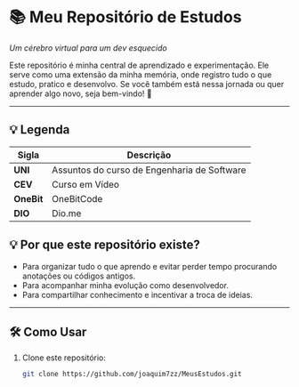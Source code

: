 # 📚 Meu Repositório de Estudos  
*Um cérebro virtual para um dev esquecido*  

Este repositório é minha central de aprendizado e experimentação. Ele serve como uma extensão da minha memória, onde registro tudo o que estudo, pratico e desenvolvo. Se você também está nessa jornada ou quer aprender algo novo, seja bem-vindo! 🚀  

---

## 💡 Legenda
| Sigla   | Descrição                                   |
|---------|---------------------------------------------|
| **UNI** | Assuntos do curso de Engenharia de Software |
| **CEV** | Curso em Vídeo                              |
| **OneBit** | OneBitCode                               |
| **DIO** | Dio.me                                      |

## 💡 Por que este repositório existe?  

- Para organizar tudo o que aprendo e evitar perder tempo procurando anotações ou códigos antigos.  
- Para acompanhar minha evolução como desenvolvedor.  
- Para compartilhar conhecimento e incentivar a troca de ideias.  

---
## 🛠️ Como Usar  

1. Clone este repositório:  
   ```bash
   git clone https://github.com/joaquim7zz/MeusEstudos.git
